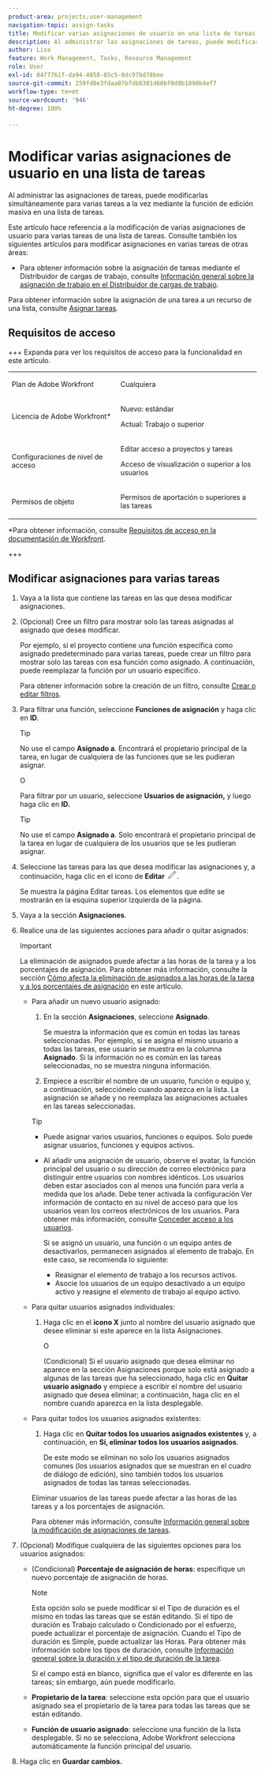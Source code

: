 ```yaml
---
product-area: projects;user-management
navigation-topic: assign-tasks
title: Modificar varias asignaciones de usuario en una lista de tareas
description: Al administrar las asignaciones de tareas, puede modificarlas simultáneamente para varias tareas a la vez mediante la función de edición masiva en una lista de tareas.
author: Lisa
feature: Work Management, Tasks, Resource Management
role: User
exl-id: 04f7761f-da94-4858-85c5-8dc97bd78bee
source-git-commit: 259fd0e3fdaa07bfdb0301d60bf0d9b1090b4ef7
workflow-type: tm+mt
source-wordcount: '946'
ht-degree: 100%

---
```


# Modificar varias asignaciones de usuario en una lista de tareas

<!--Audited: 07/2024-->

<!--
<p>There is a similar article in Resource Scheduling and a similar one for Issues; when things change, you might need to update all 3</p>
-->

Al administrar las asignaciones de tareas, puede modificarlas simultáneamente para varias tareas a la vez mediante la función de edición masiva en una lista de tareas.

Este artículo hace referencia a la modificación de varias asignaciones de usuario para varias tareas de una lista de tareas. Consulte también los siguientes artículos para modificar asignaciones en varias tareas de otras áreas:

* Para obtener información sobre la asignación de tareas mediante el Distribuidor de cargas de trabajo, consulte [Información general sobre la asignación de trabajo en el Distribuidor de cargas de trabajo](../../../resource-mgmt/workload-balancer/assign-work-in-workload-balancer.md).

Para obtener información sobre la asignación de una tarea a un recurso de una lista, consulte [Asignar tareas](../../../manage-work/tasks/assign-tasks/assign-tasks.md).

## Requisitos de acceso

+++ Expanda para ver los requisitos de acceso para la funcionalidad en este artículo.

<table style="table-layout:auto"> 
 <col> 
 <col> 
 <tbody> 
  <tr> 
   <td role="rowheader">Plan de Adobe Workfront</td> 
   <td> <p>Cualquiera</p> </td> 
  </tr> 
  <tr> 
   <td role="rowheader">Licencia de Adobe Workfront*</td> 
   <td> <p>Nuevo: estándar</p>
   <p>Actual: Trabajo o superior</p> </td> 
  </tr> 
  <tr> 
   <td role="rowheader">Configuraciones de nivel de acceso</td> 
   <td> <p>Editar acceso a proyectos y tareas</p> <p>Acceso de visualización o superior a los usuarios</p>  </td> 
  </tr> 
  <tr> 
   <td role="rowheader">Permisos de objeto</td> 
   <td> <p>Permisos de aportación o superiores a las tareas</p>  </td> 
  </tr> 
 </tbody> 
</table>

*Para obtener información, consulte [Requisitos de acceso en la documentación de Workfront](/help/quicksilver/administration-and-setup/add-users/access-levels-and-object-permissions/access-level-requirements-in-documentation.md).

+++

<!--
<div data-mc-conditions="QuicksilverOrClassic.Draft mode">
<h2>When to modify user assignments on tasks</h2>
<p>(NOTE: moved to the new article: /Content/Manage work/Tasks/Assign tasks/modify-task-assignments-overview.htm) </p>
<p>You might want to modify the user assignments for multiple tasks for a variety of reasons, including the following:</p>
<ul>
<li>Users join or leave your team</li>
<li> <p>A user takes a vacation that extends beyond task due dates</p> <note type="note">
When assigning users to work, their availability according to their schedules affects the Planned and Projected Dates of tasks. For information about schedules, see
<a href="../../../administration-and-setup/set-up-workfront/configure-timesheets-schedules/create-schedules.md" class="MCXref xref">Create a schedule</a>.
</note> </li>
<li>A specific role or user is set as the assignee for multiple tasks and you want to quickly modify all items to be assigned to a different user or role</li>
</ul>
<p><strong>How removing assignees affects task hours and allocation percentages</strong></p>
<p>(NOTE: move to the new article: /Content/Manage work/Tasks/Assign tasks/modify-task-assignments-overview.htm) </p>
<p>Removing users can affect task hours and allocation percentages. The effect that removing a user has on the task depends on the Duration Type that was selected for the task. For information about Duration Type, see <a href="../../../manage-work/tasks/taskdurtn/task-duration-and-duration-type.md" class="MCXref xref">Overview of Task Duration and Duration Type</a>.</p>
<p>When you delete a user from a task with the following Duration Types:</p>
<ul>
<li> <p><strong>Simple:</strong> The planned hours assigned to that user are subtracted from the task's total planned hours.</p> <note type="important">
<span class="s1">This could negatively affect your project plan because it changes the total planned hours for the task and the project.</span>
</note> </li>
<li><span class="s1"><strong>Effort Driven:</strong> The allocation percentage does not change for other users.</span> </li>
<li><span class="s1"><strong>Calculated Assignment:</strong> The allocation percentages of other users are adjusted so that the total equals 100%.</span> </li>
<li><span class="s1"><strong>Calculated Work:</strong> The allocation percentage does not change for other users.</span> </li>
</ul>
</div>
-->

## Modificar asignaciones para varias tareas

1. Vaya a la lista que contiene las tareas en las que desea modificar asignaciones.
1. (Opcional) Cree un filtro para mostrar solo las tareas asignadas al asignado que desea modificar.

   Por ejemplo, si el proyecto contiene una función específica como asignado predeterminado para varias tareas, puede crear un filtro para mostrar solo las tareas con esa función como asignado. A continuación, puede reemplazar la función por un usuario específico.

   Para obtener información sobre la creación de un filtro, consulte [Crear o editar filtros](../../../reports-and-dashboards/reports/reporting-elements/create-filters.md).


1. Para filtrar una función, seleccione **Funciones de asignación** y haga clic en **ID**.

   >[!TIP]
   >
   >No use el campo **Asignado a**. Encontrará el propietario principal de la tarea, en lugar de cualquiera de las funciones que se les pudieran asignar.

   O

   Para filtrar por un usuario, seleccione **Usuarios de asignación,** y luego haga clic en **ID.**

   >[!TIP]
   >
   >No use el campo **Asignado a**. Solo encontrará el propietario principal de la tarea en lugar de cualquiera de los usuarios que se les pudieran asignar.

1. Seleccione las tareas para las que desea modificar las asignaciones y, a continuación, haga clic en el icono de **Editar** ![](assets/edit-icon.png).

   Se muestra la página Editar tareas. Los elementos que edite se mostrarán en la esquina superior izquierda de la página.

1. Vaya a la sección **Asignaciones**.
1. Realice una de las siguientes acciones para añadir o quitar asignados:

   >[!IMPORTANT]
   >
   >La eliminación de asignados puede afectar a las horas de la tarea y a los porcentajes de asignación. Para obtener más información, consulte la sección [Cómo afecta la eliminación de asignados a las horas de la tarea y a los porcentajes de asignación](#how-removing-assignees-affects-task-hours-and-allocation-percentages) en este artículo.

   * Para añadir un nuevo usuario asignado:

      1. En la sección **Asignaciones**, seleccione **Asignado**.

         Se muestra la información que es común en todas las tareas seleccionadas. Por ejemplo, si se asigna el mismo usuario a todas las tareas, ese usuario se muestra en la columna **Asignado**. Si la información no es común en las tareas seleccionadas, no se muestra ninguna información.

      1. Empiece a escribir el nombre de un usuario, función o equipo y, a continuación, selecciónelo cuando aparezca en la lista. La asignación se añade y no reemplaza las asignaciones actuales en las tareas seleccionadas.


     >[!TIP]
     >
     > * Puede asignar varios usuarios, funciones o equipos. Solo puede asignar usuarios, funciones y equipos activos.
     >   
     > * Al añadir una asignación de usuario, observe el avatar, la función principal del usuario o su dirección de correo electrónico para distinguir entre usuarios con nombres idénticos. Los usuarios deben estar asociados con al menos una función para verla a medida que los añade. Debe tener activada la configuración Ver información de contacto en su nivel de acceso para que los usuarios vean los correos electrónicos de los usuarios. Para obtener más información, consulte [Conceder acceso a los usuarios](../../../administration-and-setup/add-users/configure-and-grant-access/grant-access-other-users.md).
     > 
     >   Si se asignó un usuario, una función o un equipo antes de desactivarlos, permanecen asignados al elemento de trabajo. En este caso, se recomienda lo siguiente:
     >   
     >     * Reasignar el elemento de trabajo a los recursos activos.
     >     * Asocie los usuarios de un equipo desactivado a un equipo activo y reasigne el elemento de trabajo al equipo activo.


   * Para quitar usuarios asignados individuales:

      1. Haga clic en el **icono X** junto al nombre del usuario asignado que desee eliminar si este aparece en la lista Asignaciones.

         O

         (Condicional) Si el usuario asignado que desea eliminar no aparece en la sección Asignaciones porque solo está asignado a algunas de las tareas que ha seleccionado, haga clic en **Quitar usuario asignado** y empiece a escribir el nombre del usuario asignado que desea eliminar; a continuación, haga clic en el nombre cuando aparezca en la lista desplegable.

   * Para quitar todos los usuarios asignados existentes:

      1. Haga clic en **Quitar todos los usuarios asignados existentes** y, a continuación, en **Sí, eliminar todos los usuarios asignados**.

         De este modo se eliminan no solo los usuarios asignados comunes (los usuarios asignados que se muestran en el cuadro de diálogo de edición), sino también todos los usuarios asignados de todas las tareas seleccionadas.

     Eliminar usuarios de las tareas puede afectar a las horas de las tareas y a los porcentajes de asignación.

     Para obtener más información, consulte [Información general sobre la modificación de asignaciones de tareas](../../../manage-work/tasks/assign-tasks/modify-task-assignments-overview.md).

1. (Opcional) Modifique cualquiera de las siguientes opciones para los usuarios asignados:

   * (Condicional) **Porcentaje de asignación de horas**: especifique un nuevo porcentaje de asignación de horas.

     >[!NOTE]
     >
     >Esta opción solo se puede modificar si el Tipo de duración es el mismo en todas las tareas que se están editando. Si el tipo de duración es Trabajo calculado o Condicionado por el esfuerzo, puede actualizar el porcentaje de asignación. Cuando el Tipo de duración es Simple, puede actualizar las Horas. Para obtener más información sobre los tipos de duración, consulte [Información general sobre la duración y el tipo de duración de la tarea](../../../manage-work/tasks/taskdurtn/task-duration-and-duration-type.md).
     >
     >
     >Si el campo está en blanco, significa que el valor es diferente en las tareas; sin embargo, aún puede modificarlo.

   * **Propietario de la tarea**: seleccione esta opción para que el usuario asignado sea el propietario de la tarea para todas las tareas que se están editando.
   * **Función de usuario asignado**: seleccione una función de la lista desplegable. Si no se selecciona, Adobe Workfront selecciona automáticamente la función principal del usuario.

1. Haga clic en **Guardar cambios.**
